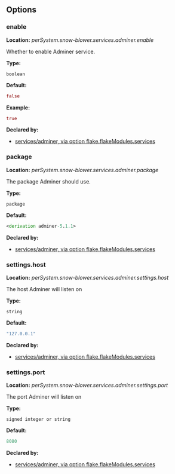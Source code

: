 ## Options

### enable

**Location:** *perSystem.snow-blower.services.adminer.enable*

Whether to enable Adminer service.

**Type:**

`boolean`

**Default:**

```nix
false
```

**Example:**

```nix
true
```

**Declared by:**

- [services/adminer, via option flake.flakeModules.services](https://github.com/use-the-fork/snow-blower/tree/main/modules/services/adminer/default.nix)

### package

**Location:** *perSystem.snow-blower.services.adminer.package*

The package Adminer should use.

**Type:**

`package`

**Default:**

```nix
<derivation adminer-5.1.1>
```

**Declared by:**

- [services/adminer, via option flake.flakeModules.services](https://github.com/use-the-fork/snow-blower/tree/main/modules/services/adminer/default.nix)

### settings.host

**Location:** *perSystem.snow-blower.services.adminer.settings.host*

The host Adminer will listen on

**Type:**

`string`

**Default:**

```nix
"127.0.0.1"
```

**Declared by:**

- [services/adminer, via option flake.flakeModules.services](https://github.com/use-the-fork/snow-blower/tree/main/modules/services/adminer/default.nix)

### settings.port

**Location:** *perSystem.snow-blower.services.adminer.settings.port*

The port Adminer will listen on

**Type:**

`signed integer or string`

**Default:**

```nix
8080
```

**Declared by:**

- [services/adminer, via option flake.flakeModules.services](https://github.com/use-the-fork/snow-blower/tree/main/modules/services/adminer/default.nix)
